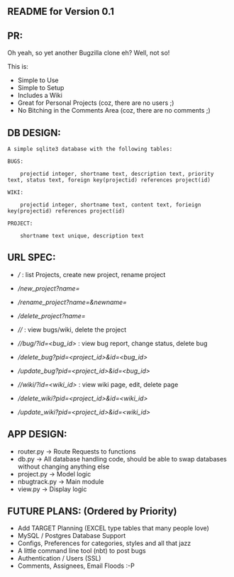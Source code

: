 
README for Version 0.1
----------------------

## PR: ##

Oh yeah, so yet another Bugzilla clone eh? Well, not so! 

This is:

* Simple to Use
* Simple to Setup
* Includes a Wiki
* Great for Personal Projects (coz, there are no users ;)
* No Bitching in the Comments Area (coz, there are no comments ;)
   

## DB DESIGN: ##

	A simple sqlite3 database with the following tables:
	  
	BUGS:

		projectid integer, shortname text, description text, priority text, status text, foreign key(projectid) references project(id)

	WIKI:
	
		projectid integer, shortname text, content text, forieign key(projectid) references project(id) 

	PROJECT:

		shortname text unique, description text


## URL SPEC: ##
* _/_ : list Projects, create new project, rename project
* _/new_project?name=<Project Name>_ 		
* _/rename_project?name=<Old Name>&newname=<New Name>_
* _/delete_project?name=<Project Name>_

* _/<Project Name>/_ : view bugs/wiki, delete the project
				
* _/<Project Name>/bug/?id=<bug_id>_ : view bug report, change status, delete bug
* _/delete_bug?pid=<project_id>&id=<bug_id>_	
* _/update_bug?pid=<project_id>&id=<bug_id>_   

* _/<Project Name>/wiki/?id=<wiki_id>_ : view wiki page, edit, delete page
* _/delete_wiki?pid=<project_id>&id=<wiki_id>_ 	
* _/update_wiki?pid=<project_id>&id=<wiki_id>_   


## APP DESIGN: ##

* router.py	-> Route Requests to functions
* db.py	  	-> All database handling code, should be able to
        	   swap databases without changing anything else
* project.py	-> Model logic
* nbugtrack.py	-> Main module	
* view.py	-> Display logic

## FUTURE PLANS: (Ordered by Priority) ##

* Add TARGET Planning (EXCEL type tables that many people love)
* MySQL / Postgres Database Support
* Configs, Preferences for categories, styles and all that jazz
* A little command line tool (nbt) to post bugs
* Authentication / Users (SSL)
* Comments, Assignees, Email Floods :-P
